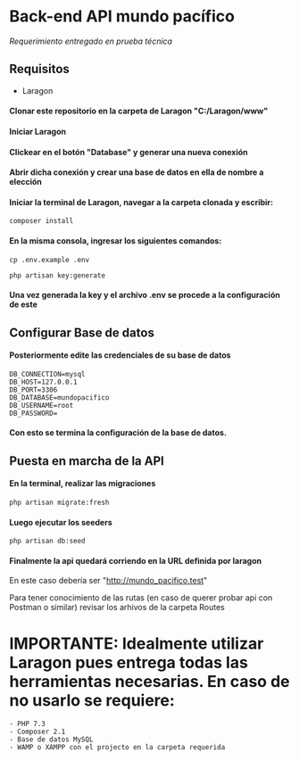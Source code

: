 # Back-end API mundo pacífico
_Requerimiento entregado en prueba técnica_

## Requisitos
- Laragon

#### Clonar este repositorio en la carpeta de Laragon "C:/Laragon/www"

#### Iniciar Laragon

#### Clickear en el botón "Database" y generar una nueva conexión

#### Abrir dicha conexión y crear una base de datos en ella de nombre a elección

#### Iniciar la terminal de Laragon, navegar a la carpeta clonada y escribir:

```
composer install
```

#### En la misma consola, ingresar los siguientes comandos:

```
cp .env.example .env
```

```
php artisan key:generate
```
#### Una vez generada la key y el archivo .env se procede a la configuración de este

## Configurar Base de datos

#### Posteriormente edite las credenciales de su base de datos

```
DB_CONNECTION=mysql
DB_HOST=127.0.0.1
DB_PORT=3306
DB_DATABASE=mundopacifico
DB_USERNAME=root
DB_PASSWORD=
```

#### Con esto se termina la configuración de la base de datos.

## Puesta en marcha de la API

#### En la terminal, realizar las migraciones

```
php artisan migrate:fresh
```

#### Luego ejecutar los seeders

```
php artisan db:seed
```

#### Finalmente la api quedará corriendo en la URL definida por laragon
En este caso debería ser "http://mundo_pacifico.test"

Para tener conocimiento de las rutas (en caso de querer probar api con Postman o similar) revisar los arhivos de la carpeta Routes

# IMPORTANTE: Idealmente utilizar Laragon pues entrega todas las herramientas necesarias. En caso de no usarlo se requiere:
```
- PHP 7.3
- Composer 2.1
- Base de datos MySQL
- WAMP o XAMPP con el projecto en la carpeta requerida
```
